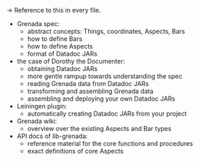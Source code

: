 → Reference to this in every file.

 - Grenada spec:
    - abstract concepts: Things, coordinates, Aspects, Bars
    - how to define Bars
    - how to define Aspects
    - format of Datadoc JARs
 - the case of Dorothy the Documenter:
    - obtaining Datadoc JARs
    - more gentle rampup towards understanding the spec
    - reading Grenada data from Datadoc JARs
    - transforming and assembling Grenada data
    - assembling and deploying your own Datadoc JARs
 - Leiningen plugin:
    - automatically creating Datadoc JARs from your project
 - Grenada wiki:
    - overview over the existing Aspects and Bar types
 - API docs of lib-grenada:
    - reference material for the core functions and procedures
    - exact definitions of core Aspects

